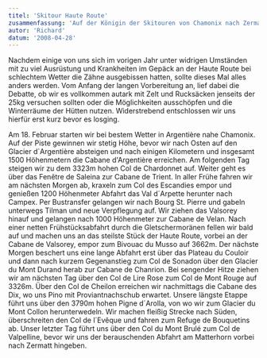 ```yaml
---
titel: 'Skitour Haute Route'
zusammenfassung: 'Auf der Königin der Skitouren von Chamonix nach Zermatt mit Überschreitung des Pigne d´Arolla (3790m). Von den Ausläufern des Mont Blanc führt die Haute Route über die höchsten Pässe und Gletscher durch die Waliser Alpen bis nach Zermatt am Fuße des Matterhorns. Im Februar 2008 ziehen wir hier acht Tage lang unsere Spur durchs Hochgebirge.'
autor: 'Richard'
datum: '2008-04-28'
---
```


Nachdem einige von uns sich im vorigen Jahr unter widrigen Umständen mit zu viel Ausrüstung und Krankheiten im Gepäck an der Haute Route bei schlechtem Wetter die Zähne ausgebissen hatten, sollte dieses Mal alles anders werden. Vom Anfang der langen Vorbereitung an, lief dabei die Debatte, ob wir es vollkommen autark mit Zelt und Rucksäcken jenseits der 25kg versuchen sollten oder die Möglichkeiten ausschöpfen und die Winterräume der Hütten nutzen. Widerstrebend entschlossen wir uns hierfür erst kurz bevor es losging.

Am 18. Februar starten wir bei bestem Wetter in Argentière nahe Chamonix. Auf der Piste gewinnen wir stetig Höhe, bevor wir nach Osten auf den Glacier d`Argentière absteigen und nach einigen Kilometern und insgesamt 1500 Höhenmetern die Cabane d'Argentière erreichen.
Am folgenden Tag steigen wir zu dem 3323m hohen Col de Chardonnet auf. Weiter geht es über das Fenêtre de Saleina zur Cabane de Trient.
In aller Frühe fahren wir am nächsten Morgen ab, kraxeln zum Col des Escandies empor und genießen 1200 Höhenmeter Abfahrt das Val d´Arpette herunter nach Campex. Per Bustransfer gelangen wir nach Bourg St. Pierre und gabeln unterwegs Tilman und neue Verpflegung auf. Wir ziehen das Valsorey hinauf und gelangen nach 1000 Höhenmeter zur Cabane de Velan.
Nach einer netten Frühstücksabfahrt durch die Gletschermoränen fellen wir bald auf und machen uns an das steilste Stück der Haute Route, vorbei an der Cabane de Valsorey, empor zum Bivouac du Musso auf 3662m.
Der nächste Morgen beschert uns eine lange Abfahrt erst über das Plateau du Couloir und dann nach kurzem Gegenanstieg zum Col de Sonadon über den Glacier du Mont Durand herab zur Cabane de Chanrion.
Bei sengender Hitze ziehen wir am nächsten Tag über den Col de Lire Rose zum Col de Mont Rouge auf 3326m. Über den Col de Cheilon erreichen wir nachmittags die Cabane des Dix, wo uns Pino mit Proviantnachschub erwartet.
Unsere längste Etappe führt uns über den 3790m hohen Pigne d´Arolla, von wo wir zum Glacier du Mont Collon herunterwedeln. Wir machen fleißig Strecke nach Süden, überschreiten den Col de l´Evêque und fahren zum Refuge de Bouquetins ab.
Unser letzter Tag führt uns über den Col du Mont Brulé zum Col de Valpelline, bevor wir uns der berauschenden Abfahrt am Matterhorn vorbei nach Zermatt hingeben.